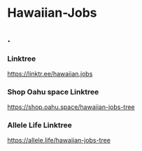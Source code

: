 # Hawaiian-Jobs
.
-

### Linktree
https://linktr.ee/hawaiian.jobs

### Shop Oahu space Linktree
https://shop.oahu.space/hawaiian-jobs-tree

### Allele Life Linktree
https://allele.life/hawaiian-jobs-tree

